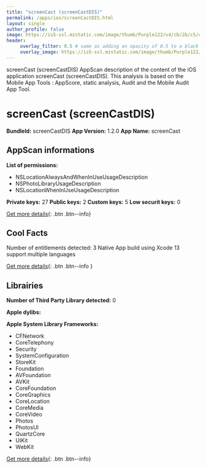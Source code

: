 ```yaml
---
title: "screenCast (screenCastDIS)"
permalink: /apps/ios/screenCastDIS.html
layout: single
author_profile: false
image: https://is5-ssl.mzstatic.com/image/thumb/Purple122/v4/cb/2b/c5/cb2bc59b-bf46-2186-3534-5c4a85ec54d3/AppIcon-1x_U007emarketing-0-5-0-85-220.png/512x512bb.jpg
header: 
     overlay_filter: 0.5 # same as adding an opacity of 0.5 to a black background
     overlay_image: https://is5-ssl.mzstatic.com/image/thumb/Purple122/v4/cb/2b/c5/cb2bc59b-bf46-2186-3534-5c4a85ec54d3/AppIcon-1x_U007emarketing-0-5-0-85-220.png/512x512bb.jpg
---
```

screenCast (screenCastDIS) AppScan description of the content of the iOS application screenCast (screenCastDIS). This analysis is based on the Mobile App Tools : AppScore, static analysis, Audit and the Mobile Audit App Tool.

# screenCast (screenCastDIS)

**BundleId:** screenCastDIS
**App Version:** 1.2.0
**App Name:** screenCast


## AppScan informations 

**List of permissions:** 
- NSLocationAlwaysAndWhenInUseUsageDescription
- NSPhotoLibraryUsageDescription
- NSLocationWhenInUseUsageDescription
  
  
**Private keys:** 27
**Public keys:** 2
**Custom keys:** 5
**Low securit keys:** 0
  
[Get more details](/pricing.html){: .btn .btn--info}

## Cool Facts

Number of entitlements detected: 3
Native App
build using Xcode 13
support multiple languages
  
[Get more details](/pricing.html){: .btn .btn--info }

## Librairies 
**Number of Third Party Library detected:** 0


**Apple dylibs:**


**Apple System Library Frameworks:**
- CFNetwork
- CoreTelephony
- Security
- SystemConfiguration
- StoreKit
- Foundation
- AVFoundation
- AVKit
- CoreFoundation
- CoreGraphics
- CoreLocation
- CoreMedia
- CoreVideo
- Photos
- PhotosUI
- QuartzCore
- UIKit
- WebKit


  
[Get more details](/pricing.html){: .btn .btn--info}

